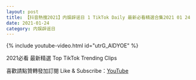 ```yaml
---
layout: post
title: 【抖音熱搜2021】内娱辟谣日 1 TikTok Daily 最新必看精選合集2021 01 24
date: 2021-01-24
category: 内娱辟谣日
---
```


{% include youtube-video.html id="utrG_AlDYOE" %}

2021必看 最新精選 Top TikTok Trending Clips

喜歡請點贊轉發加訂閱 Like & Subscribe：[YouTube](https://www.youtube.com/channel/UCAoR7VcanIPd04uEq_GIylA/videos)

